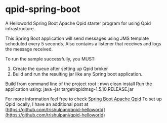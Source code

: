 # qpid-spring-boot
A Helloworld Spring Boot Apache Qpid starter program for using Qpid infrastructure.

This Spring Boot application will send messages using JMS template scheduled every 5 seconds. Also contains a listener that receives and logs the message received.

To run the sample successfully, you MUST:

1. Create the queue after setting up Qpid broker 
2. Build and run the resulting jar like any Spring boot application.

Build from command line of the project root :  mvn clean install
Run the application using: java -jar target/qpidmsg-1.5.10.RELEASE.jar

For more information feel free to check [Spring Boot Apache Qpid](https://iamtrishulpani.wordpress.com/2018/02/18/spring-boot-apache-qpid-starter/)
To set up Qpid locally, I have an additional post at [https://github.com/trishulpani/qpid-helloworld](https://github.com/trishulpani/qpid-helloworld)